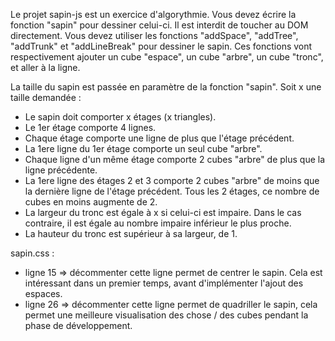 Le projet sapin-js est un exercice d'algorythmie.
Vous devez écrire la fonction "sapin" pour dessiner celui-ci.
Il est interdit de toucher au DOM directement.
Vous devez utiliser les fonctions "addSpace", "addTree", "addTrunk" et "addLineBreak" pour dessiner le sapin.
Ces fonctions vont respectivement ajouter un cube "espace", un cube "arbre", un cube "tronc", et aller à la ligne.

La taille du sapin est passée en paramètre de la fonction "sapin". Soit x une taille demandée :
 - Le sapin doit comporter x étages (x triangles).
 - Le 1er étage comporte 4 lignes.
 - Chaque étage comporte une ligne de plus que l'étage précédent.
 - La 1ere ligne du 1er étage comporte un seul cube "arbre".
 - Chaque ligne d'un même étage comporte 2 cubes "arbre" de plus que la ligne précédente.
 - La 1ere ligne des étages 2 et 3 comporte 2 cubes "arbre" de moins que la dernière ligne de l'étage précédent. Tous les 2 étages, ce nombre de cubes en moins augmente de 2.
 - La largeur du tronc est égale à x si celui-ci est impaire. Dans le cas contraire, il est égale au nombre impaire inférieur le plus proche.
 - La hauteur du tronc est supérieur à sa largeur, de 1.


 sapin.css :
 - ligne 15 => décommenter cette ligne permet de centrer le sapin. Cela est intéressant dans un premier temps, avant d'implémenter l'ajout des espaces.
 - ligne 26 => décommenter cette ligne permet de quadriller le sapin, cela permet une meilleure visualisation des chose / des cubes pendant la phase de développement.
